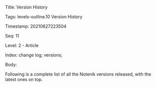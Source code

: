 Title:  Version History

Tags:   levels-outline.10 Version History

Timestamp: 20210627223504

Seq:    11

Level:  2 - Article

Index:  change log; versions; 

Body: 

Following is a complete list of all the Notenik versions released, with the latest ones on top. 


